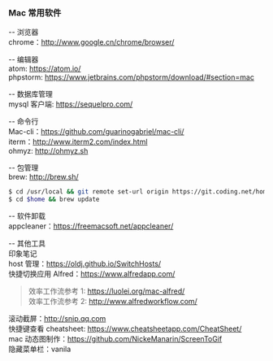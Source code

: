 
### Mac 常用软件
-- 浏览器  
chrome：http://www.google.cn/chrome/browser/   

-- 编辑器  
atom: https://atom.io/  
phpstorm: https://www.jetbrains.com/phpstorm/download/#section=mac  

-- 数据库管理  
mysql 客户端: https://sequelpro.com/   

-- 命令行  
Mac-cli：https://github.com/guarinogabriel/mac-cli/  
iterm：http://www.iterm2.com/index.html  
ohmyz: http://ohmyz.sh  

-- 包管理  
brew: http://brew.sh/  
```bash
$ cd /usr/local && git remote set-url origin https://git.coding.net/homebrew/homebrew.git
$ cd $home && brew update
```

-- 软件卸载  
appcleaner：https://freemacsoft.net/appcleaner/

-- 其他工具  
印象笔记  
host 管理：https://oldj.github.io/SwitchHosts/  
快捷切换应用 Alfred：https://www.alfredapp.com/  
> 效率工作流参考 1: https://luolei.org/mac-alfred/  
> 效率工作流参考 2: http://www.alfredworkflow.com/  

滚动截屏：http://snip.qq.com  
快捷键查看 cheatsheet: https://www.cheatsheetapp.com/CheatSheet/  
mac 动态图制作：https://github.com/NickeManarin/ScreenToGif  
隐藏菜单栏：vanila  
